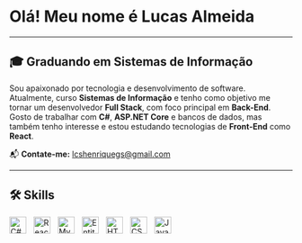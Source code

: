 # Olá! Meu nome é Lucas Almeida

---

## 🎓 Graduando em Sistemas de Informação

Sou apaixonado por tecnologia e desenvolvimento de software.  
Atualmente, curso **Sistemas de Informação** e tenho como objetivo me tornar um desenvolvedor **Full Stack**, com foco principal em **Back-End**.  
Gosto de trabalhar com **C#**, **ASP.NET Core** e bancos de dados, mas também tenho interesse e estou estudando tecnologias de **Front-End** como **React**.

📬 **Contate-me:** [lcshenriquegs@gmail.com](mailto:lcshenriquegs@gmail.com)

---

## 🛠 Skills
<div>
<img
  align="left"
  title="C#"
  width="30px"
  style="padding-right:10px;"
  src="https://cdn.jsdelivr.net/gh/devicons/devicon@latest/icons/csharp/csharp-original.svg" />
<img
  align="left"
  title="React"
  width="30px"
  style="padding-right:10px;"
  src="https://cdn.jsdelivr.net/gh/devicons/devicon@latest/icons/react/react-original.svg" />
<img
  align="left"
  title="MySQL"
  width="30px"
  style="padding-right:10px;"
  src="https://cdn.jsdelivr.net/gh/devicons/devicon@latest/icons/mysql/mysql-original.svg" />
<img
  align="left"
  title="Entity Framework Core"
  width="30px"
  style="padding-right:10px;"
  src="https://cdn.jsdelivr.net/gh/devicons/devicon@latest/icons/entityframeworkcore/entityframeworkcore-original.svg" />
<img
  align="left"
  title="HTML5"
  width="30px"
  style="padding-right:10px;"
  src="https://cdn.jsdelivr.net/gh/devicons/devicon@latest/icons/html5/html5-original.svg" />
<img
  align="left"
  title="CSS3"
  width="30px"
  style="padding-right:10px;"
  src="https://cdn.jsdelivr.net/gh/devicons/devicon@latest/icons/css3/css3-original.svg" />
<img
  align="left"
  title="JavaScript"
  width="30px"
  style="padding-right:10px;"
  src="https://cdn.jsdelivr.net/gh/devicons/devicon@latest/icons/javascript/javascript-original.svg" /> 
</div>



